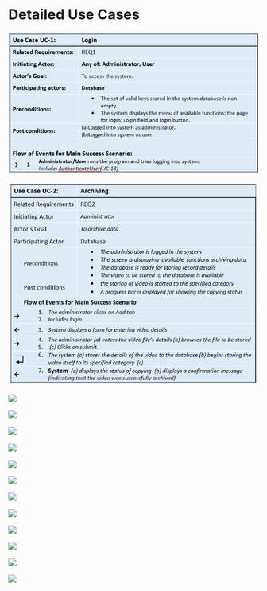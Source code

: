 # Detailed Use Cases


<img src="Detailed UseCases/Detailed-Images/usecaseone.png" > <br>

<img src="Detailed-Images/uc.png" > <br>

<img src="images/UC3.png" > <br>

<img src="images/UC4.png" > <br>

<img src="images/UC5.png" > <br>

<img src="images/UC6.png" > <br>

<img src="images/UC7.png" > <br>

<img src="images/UC8.png" > <br>

<img src="images/UC9.png" > <br>

<img src="images/UC10.png" > <br>

<img src="images/UC11.png" > <br>

<img src="images/UC12.png" > <br>

<img src="images/UC13.png" > <br>

<img src="images/UC14.png" > <br>